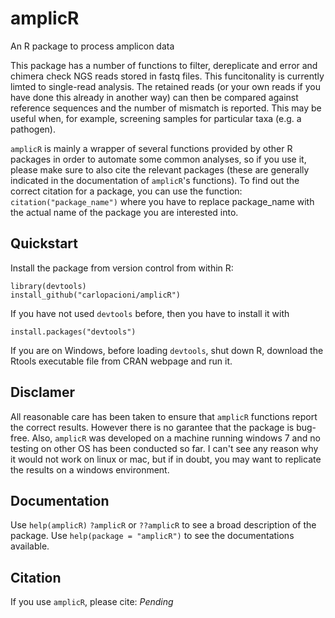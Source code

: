 # amplicR 
An R package to process amplicon data

This package has a number of functions to filter, dereplicate and error and 
chimera check NGS reads stored in fastq files. This funcitonality is currently
limted to single-read analysis. The retained reads (or your own reads if you
have done this already in another way) can then be compared against reference
sequences and the number of mismatch is reported. This may be useful when, for
example, screening samples for particular taxa (e.g. a pathogen).

`amplicR` is mainly a wrapper of several functions provided by other R packages 
in order to automate some common analyses, so if you use it, please make sure to
also cite the relevant packages (these are generally indicated in the 
documentation of `amplicR`'s functions). To find out the correct citation for a 
package, you can use the function: `citation("package_name")` where you have to 
replace package_name with the actual name of the package you are interested 
into.

## Quickstart 
Install the package from version control from within R: 
``` 
library(devtools) 
install_github("carlopacioni/amplicR") 
``` 
If you have not used `devtools` before, then you have to install it with  
```
install.packages("devtools") 
```
If you are on Windows, before loading `devtools`, shut down R, download the 
Rtools executable file from CRAN webpage and run it. 

## Disclamer 
All reasonable care has been taken to ensure that `amplicR` functions report the 
correct results. However there is no garantee that the package is bug-free. Also, 
`amplicR` was developed on a machine running windows 7 and no testing on other OS 
has been conducted so far. I can't see any reason why it would not work on linux 
or mac, but if in doubt, you may want to replicate the results on a windows 
environment.

## Documentation 
Use `help(amplicR)` `?amplicR` or `??amplicR` to see a broad 
description of the package. Use `help(package = "amplicR")` to see the 
documentations available.

## Citation 
If you use `amplicR`, please cite: _Pending_
